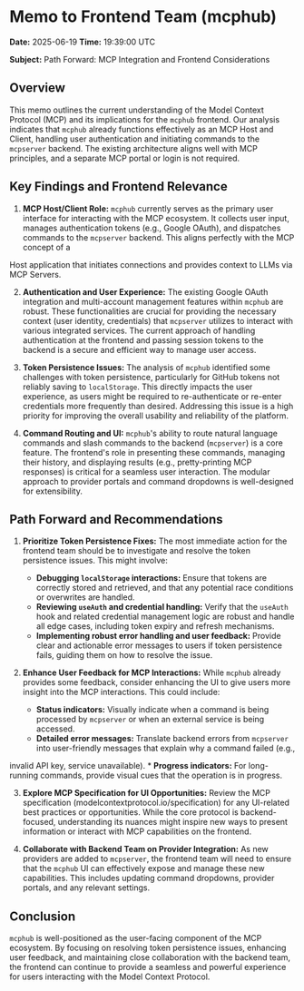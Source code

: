 # Memo to Frontend Team (mcphub)

**Date:** 2025-06-19
**Time:** 19:39:00 UTC

**Subject:** Path Forward: MCP Integration and Frontend Considerations

## Overview

This memo outlines the current understanding of the Model Context Protocol (MCP) and its implications for the `mcphub` frontend. Our analysis indicates that `mcphub` already functions effectively as an MCP Host and Client, handling user authentication and initiating commands to the `mcpserver` backend. The existing architecture aligns well with MCP principles, and a separate MCP portal or login is not required.

## Key Findings and Frontend Relevance

1.  **MCP Host/Client Role:** `mcphub` currently serves as the primary user interface for interacting with the MCP ecosystem. It collects user input, manages authentication tokens (e.g., Google OAuth), and dispatches commands to the `mcpserver` backend. This aligns perfectly with the MCP concept of a 


Host application that initiates connections and provides context to LLMs via MCP Servers.

2.  **Authentication and User Experience:** The existing Google OAuth integration and multi-account management features within `mcphub` are robust. These functionalities are crucial for providing the necessary context (user identity, credentials) that `mcpserver` utilizes to interact with various integrated services. The current approach of handling authentication at the frontend and passing session tokens to the backend is a secure and efficient way to manage user access.

3.  **Token Persistence Issues:** The analysis of `mcphub` identified some challenges with token persistence, particularly for GitHub tokens not reliably saving to `localStorage`. This directly impacts the user experience, as users might be required to re-authenticate or re-enter credentials more frequently than desired. Addressing this issue is a high priority for improving the overall usability and reliability of the platform.

4.  **Command Routing and UI:** `mcphub`'s ability to route natural language commands and slash commands to the backend (`mcpserver`) is a core feature. The frontend's role in presenting these commands, managing their history, and displaying results (e.g., pretty-printing MCP responses) is critical for a seamless user interaction. The modular approach to provider portals and command dropdowns is well-designed for extensibility.

## Path Forward and Recommendations

1.  **Prioritize Token Persistence Fixes:** The most immediate action for the frontend team should be to investigate and resolve the token persistence issues. This might involve:
    *   **Debugging `localStorage` interactions:** Ensure that tokens are correctly stored and retrieved, and that any potential race conditions or overwrites are handled.
    *   **Reviewing `useAuth` and credential handling:** Verify that the `useAuth` hook and related credential management logic are robust and handle all edge cases, including token expiry and refresh mechanisms.
    *   **Implementing robust error handling and user feedback:** Provide clear and actionable error messages to users if token persistence fails, guiding them on how to resolve the issue.

2.  **Enhance User Feedback for MCP Interactions:** While `mcphub` already provides some feedback, consider enhancing the UI to give users more insight into the MCP interactions. This could include:
    *   **Status indicators:** Visually indicate when a command is being processed by `mcpserver` or when an external service is being accessed.
    *   **Detailed error messages:** Translate backend errors from `mcpserver` into user-friendly messages that explain why a command failed (e.g., 


invalid API key, service unavailable).
    *   **Progress indicators:** For long-running commands, provide visual cues that the operation is in progress.

3.  **Explore MCP Specification for UI Opportunities:** Review the MCP specification (modelcontextprotocol.io/specification) for any UI-related best practices or opportunities. While the core protocol is backend-focused, understanding its nuances might inspire new ways to present information or interact with MCP capabilities on the frontend.

4.  **Collaborate with Backend Team on Provider Integration:** As new providers are added to `mcpserver`, the frontend team will need to ensure that the `mcphub` UI can effectively expose and manage these new capabilities. This includes updating command dropdowns, provider portals, and any relevant settings.

## Conclusion

`mcphub` is well-positioned as the user-facing component of the MCP ecosystem. By focusing on resolving token persistence issues, enhancing user feedback, and maintaining close collaboration with the backend team, the frontend can continue to provide a seamless and powerful experience for users interacting with the Model Context Protocol.


